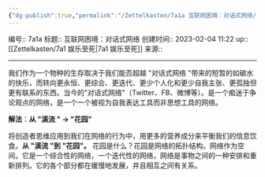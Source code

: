 ```yaml
---
{"dg-publish":true,"permalink":"/Zettelkasten/7a1a 互联网困境：对话式网络/","dgPassFrontmatter":true}
---
```


编号:: 7a1a
标题:: 互联网困境：对话式网络
创建时间:: 2023-02-04 11:22
up:: [[Zettelkasten/7a1 娱乐至死\|7a1 娱乐至死]]
来源:: 

---

我们作为一个物种的生存取决于我们能否超越 "对话式网络 "带来的短暂的如碳水的快乐，而转向更永恒、更综合、更迭代、更少个人化和更少自我主张、更孤独但更有联系的东西。当今的"对话式网络"（Twitter、FB、微博等）。是一个痴迷于争论观点的网络，是一个一个被视为自我表达工具而非思想工具的网络。

**解法**：**从 "溪流 " → "花园"**

将创造者思维应用到我们在网络的行为中，用更多的营养成分来平衡我们的信息饮食。**从 "溪流 "到 "花园"。**
花园是什么？花园是网络的拓扑结构。网络作为空间。它是一个综合性的网络，一个迭代性的网络，网络是事物之间的一种安排和重新排列。它的各个部分都在缓慢地发展，并且相互之间有关系。